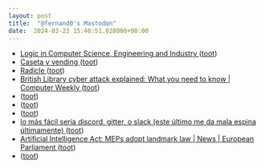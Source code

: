 ```yaml
---
layout: post
title:  "@fernand0's Mastodon"
date:  2024-03-23 15:40:51.028000+00:00
---
```

*  [Logic in Computer Science, Engineering and Industry ](https://www.youtube.com/watch?v=Vhz7IDql6-k&amp%3Bfeature=youtu.b) ([toot](https://mastodon.social/@fernand0/112145757046432931))
*  [Caseta y vending ](https://www.flickr.com/photos/fernand0/53602114749) ([toot](https://mastodon.social/@fernand0/112145650881830546))
*  [Radicle ](https://radicle.xyz/guides/use) ([toot](https://mastodon.social/@fernand0/112145015516081442))
*  [British Library cyber attack explained: What you need to know \| Computer Weekly ](https://www.computerweekly.com/feature/British-Library-cyber-attack-explained-What-you-need-to-kno) ([toot](https://mastodon.social/@fernand0/112144754106254630))
*  [ ](https://mastodon.social/users/fernand0/statuses/112144668085973322/activity) ([toot](https://mastodon.social/users/fernand0/statuses/112144668085973322/activity))
*  [ ](https://mastodon.green/@fanta) ([toot](https://mastodon.social/@fernand0/112144588407606614))
*  [ ](https://mastodon.green/@fanta) ([toot](https://mastodon.social/@fernand0/112144486047064879))
*  [lo más fácil sería discord, gitter, o slack (este último me da mala espina últimamente) ](https://mastodon.social/@fernand0/112144430037552500) ([toot](https://mastodon.social/@fernand0/112144430037552500))
*  [Artificial Intelligence Act: MEPs adopt landmark law \| News \| European Parliament ](https://www.europarl.europa.eu/news/en/press-room/20240308IPR19015/artificial-intelligence-act-meps-adopt-landmark-la) ([toot](https://mastodon.social/@fernand0/112144428795523470))
*  [ ](https://social.hispabot.freemyip.com/@hispa) ([toot](https://mastodon.social/@fernand0/112144428210849094))
